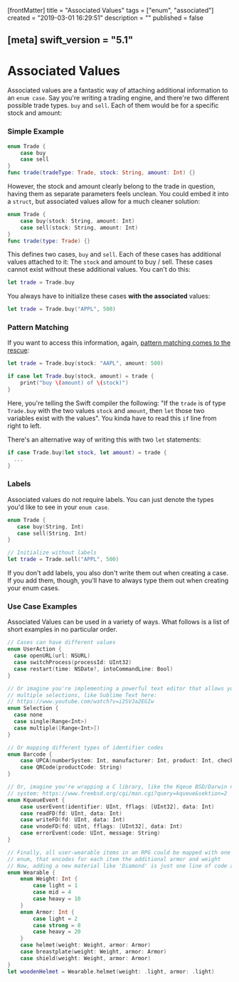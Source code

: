 [frontMatter]
title = "Associated Values"
tags = ["enum", "associated"]
created = "2019-03-01 16:29:51"
description = ""
published = false

[meta]
swift_version = "5.1"
---

# Associated Values

Associated values are a fantastic way of attaching additional
information to an `enum case`. Say you\'re writing a trading engine, and
there\'re two different possible trade types. `buy` and `sell`. Each of
them would be for a specific stock and amount:

### Simple Example

``` Swift
enum Trade {
    case buy
    case sell
}
func trade(tradeType: Trade, stock: String, amount: Int) {}
```

However, the stock and amount clearly belong to the trade in question,
having them as separate parameters feels unclean. You could embed it
into a `struct`, but associated values allow for a much cleaner
solution:

``` Swift
enum Trade {
    case buy(stock: String, amount: Int)
    case sell(stock: String, amount: Int)
}
func trade(type: Trade) {}
```

This defines two cases, `buy` and `sell`. Each of these cases has additional
values attached to it: The `stock` and amount to buy / sell. These cases cannot exist
without these additional values. You can't do this:

``` Swift
let trade = Trade.buy
```

You always have to initialize these cases **with the associated** values:

``` Swift
let trade = Trade.buy("APPL", 500)
```

### Pattern Matching

If you want to access this information, again, [pattern matching comes
to the
rescue](apv::switch):

``` Swift
let trade = Trade.buy(stock: "AAPL", amount: 500)

if case let Trade.buy(stock, amount) = trade {
    print("buy \(amount) of \(stock)")
}
```

Here, you're telling the Swift compiler the following:
"If the `trade` is of type `Trade.buy` with the two values `stock` and `amount`, then `let` those
two variables exist with the values". You kinda have to read this `if` line from right to left.

There's an alternative way of writing this with two `let` statements:

``` Swift
if case Trade.buy(let stock, let amount) = trade {
  ...
}
```

### Labels

Associated values do not require labels. You can just denote the types you'd like to see in your `enum case`.

``` Swift
enum Trade {
   case buy(String, Int)
   case sell(String, Int)
}

// Initialize without labels
let trade = Trade.sell("APPL", 500)
```

If you don't add labels, you also don't write them out when creating a case. 
If you add them, though, you\'ll have to always type them out when creating
your enum cases.

### Use Case Examples

Associated Values can be used in a variety of ways. What follows is a list of short examples in
no particular order.

``` Swift
// Cases can have different values
enum UserAction {
  case openURL(url: NSURL)
  case switchProcess(processId: UInt32)
  case restart(time: NSDate?, intoCommandLine: Bool)
}

// Or imagine you're implementing a powerful text editor that allows you to have
// multiple selections, like Sublime Text here:
// https://www.youtube.com/watch?v=i2SVJa2EGIw
enum Selection {
  case none
  case single(Range<Int>)
  case multiple([Range<Int>])
}

// Or mapping different types of identifier codes
enum Barcode {
    case UPCA(numberSystem: Int, manufacturer: Int, product: Int, check: Int)
    case QRCode(productCode: String)
}

// Or, imagine you're wrapping a C library, like the Kqeue BSD/Darwin notification
// system: https://www.freebsd.org/cgi/man.cgi?query=kqueue&sektion=2
enum KqueueEvent {
    case userEvent(identifier: UInt, fflags: [UInt32], data: Int)
    case readFD(fd: UInt, data: Int)
    case writeFD(fd: UInt, data: Int)
    case vnodeFD(fd: UInt, fflags: [UInt32], data: Int)
    case errorEvent(code: UInt, message: String)
}

// Finally, all user-wearable items in an RPG could be mapped with one
// enum, that encodes for each item the additional armor and weight
// Now, adding a new material like 'Diamond' is just one line of code and we'll have the option to add several new Diamond-Crafted wearables.
enum Wearable {
    enum Weight: Int {
        case light = 1
        case mid = 4
        case heavy = 10
    }
    enum Armor: Int {
        case light = 2
        case strong = 8
        case heavy = 20
    }
    case helmet(weight: Weight, armor: Armor)
    case breastplate(weight: Weight, armor: Armor)
    case shield(weight: Weight, armor: Armor)
}
let woodenHelmet = Wearable.helmet(weight: .light, armor: .light)
```
